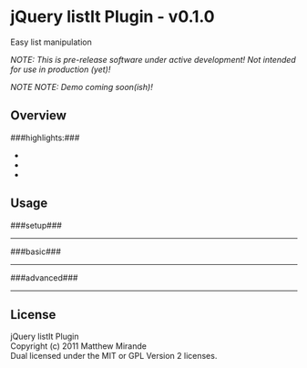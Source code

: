 jQuery listIt Plugin - v0.1.0
==============================
Easy list manipulation  

_NOTE: This is pre-release software under active development! Not intended for use in production (yet)!_

_NOTE NOTE: Demo coming soon(ish)!_

Overview
--------
  

###highlights:###

+  
+  
+  

Usage
-----

###setup###

- - -

###basic###

- - -

###advanced###

- - -

License
-------
jQuery listIt Plugin  
Copyright (c) 2011 Matthew Mirande  
Dual licensed under the MIT or GPL Version 2 licenses.
